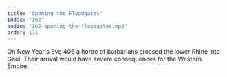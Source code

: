 ```yaml
---
title: "Opening the Floodgates"
index: "162"
audio: "162-opening-the-floodgates.mp3"
order: 171
---
```


On New Year's Eve 406 a horde of barbarians crossed the lower Rhine into Gaul. Their arrival would have severe consequences for the Western Empire.
